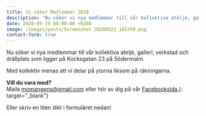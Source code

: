 ```yaml
---
title: Vi söker Medlemmar 2020
description: 'Nu söker vi nya medlemmar till vår kollektiva ateljé, galleri, verkstad'
date: 2020-05-19 00:00:00 +0200
image: /images/posts/Screenshot_20200522_165359.png
contact-form: true
---
```


Nu söker vi nya medlemmar till vår kollektiva ateljé, galleri, verkstad och drällplats som ligger på Kocksgatan 23 på Södermalm.

Med kollektiv menas att vi delar på ytorna liksom på räkningarna.

**Vill du vara med?**<br>Maila [momangens@gmail.com](mailto:momangens@gmail.com) eller hör av dig på vår [Facebooksida.](https://www.facebook.com/momangen){: target="_blank"}

Eller skriv en liten dikt i formuläret nedan\!